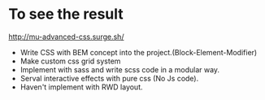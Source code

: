
 # To see the result 
 
http://mu-advanced-css.surge.sh/
 
 - Write CSS with BEM concept into the project.(Block-Element-Modifier)
 - Make custom css grid system
 - Implement with sass and write scss code in a modular way. 
 - Serval interactive effects with pure css (No Js code). 
 - Haven't  implement with RWD layout.

